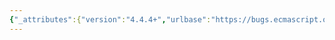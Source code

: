 ```yaml
---
{"_attributes":{"version":"4.4.4+","urlbase":"https://bugs.ecmascript.org/","maintainer":"dherman@mozilla.com"},"bug":{"bug_id":1914,"creation_ts":"2013-09-27 02:32:00 -0700","short_desc":"9.*, 17.*, 19.*, 22.*: Misc. typos","delta_ts":"2013-09-27 14:47:54 -0700","product":"Draft for 6th Edition","component":"editorial issue","version":"Rev 18: September 5, 2013 Draft","rep_platform":"All","op_sys":"All","bug_status":"RESOLVED","resolution":"FIXED","priority":"Normal","bug_severity":"normal","everconfirmed":true,"reporter":{"uid":"andrebargull","name":"André Bargull"},"assigned_to":{"uid":"allen","name":"Allen Wirfs-Brock"},"long_desc":[{"commentid":5438,"comment_count":0,"who":{"uid":"andrebargull","name":"André Bargull"},"bug_when":"2013-09-27 02:32:07 -0700","thetext":"9.1.16.10 - step 1: \"dooes\" -> \"does\"\n17 - 2nd paragraph: \"Build-in\" -> \"built-in\"\n17 - 6th paragraph: \"very\" -> \"every\"\n19.2.3 - 1st paragraph: \"Built-in\" -> \"built-in\"\n19.2.3.5 - 3rd paragraph: \"is not a does not have\" -> \"does not have\"\n19.2.3.7 - NOTE: \"recoginze\" -> \"recognized\"\n19.2.4.2 - 1st paragraph: \"used used\" -> \"used\"\n19.2.4.2 - 1st paragraph: \"ordinay\" -> \"ordinary\"\n22.1.3.3 - 1st paragraph: \"taqrget\" -> \"target\""},{"commentid":5481,"comment_count":1,"who":{"uid":"allen","name":"Allen Wirfs-Brock"},"bug_when":"2013-09-27 10:39:13 -0700","thetext":"fixed in rev19 editor's draft"},{"commentid":5585,"comment_count":2,"who":{"uid":"allen","name":"Allen Wirfs-Brock"},"bug_when":"2013-09-27 14:47:54 -0700","thetext":"fixed in rev19"}]}}
---
```

